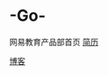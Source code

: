 # -Go-
网易教育产品部首页
<a href='http://www.zhangchaoyea.com/webnewjob/job.html'>简历</a>

<a href='http://www.zhangchaoyea.com/webnewjob/job.html'>博客</a>
